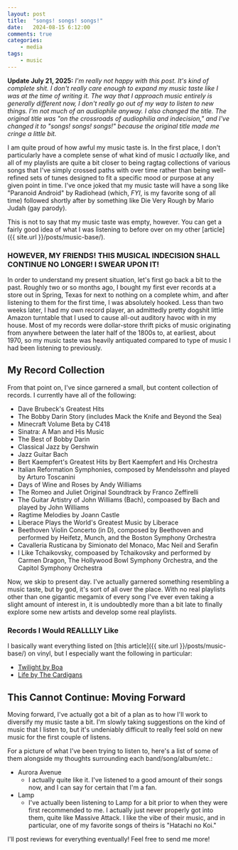 ```yaml
---
layout: post
title:	"songs! songs! songs!"
date:   2024-08-15 6:12:00	
comments: true
categories:
    - media 
tags:
    - music
---
```


**Update July 21, 2025:** *I'm really not happy with this post. It's kind of complete shit. I don't really care enough to expand my music taste like I was at the time of writing it. The way that I approach music entirely is generally different now, I don't really go out of my way to listen to new things. I'm not much of an audiophile anyway. I also changed the title. The original title was "on the crossroads of audiophilia and indecision," and I've changed it to "songs! songs! songs!" because the original title made me cringe a little bit.* 

I am quite proud of how awful my music taste is. In the first place, I don't particularly have a complete sense of what kind of music I *actually* like, and all of my playlists are quite a bit closer to being ragtag collections of various songs that I've simply crossed paths with over time rather than being well-refined sets of tunes designed to fit a specific mood or purpose at any given point in time. I've once joked that my music taste will have a song like <span class="emph">"Paranoid Android" by Radiohead</span> (which, *FYI*, is my favorite song of all time) followed shortly after by something like <span class="emph">Die Very Rough by Mario Judah</span> <span class="unemph small">(gay parody)</span>.

This is not to say that my music taste was empty, however. You can get a fairly good idea of what I was listening to before over on my other [article]({{ site.url }}/posts/music-base/). 

### HOWEVER, MY FRIENDS! THIS MUSICAL INDECISION SHALL CONTINUE NO LONGER! I SWEAR UPON IT!

In order to understand my present situation, let's first go back a bit to the past. Roughly two or so months ago, I bought my first ever records at a store out in Spring, Texas for next to nothing on a complete whim, and after listening to them for the first time, I was absolutely hooked. Less than two weeks later, I had my own record player, an admittedly pretty dogshit little Amazon turntable that I used to cause all-out auditory havoc with in my house. Most of my records were dollar-store thrift picks of music originating from anywhere between the later half of the 1800s to, at earliest, about 1970, so my music taste was heavily antiquated compared to type of music I had been listening to previously.

## My Record Collection

From that point on, I've since garnered a small, but content collection of records. I currently have all of the following:

- Dave Brubeck's Greatest Hits
- The Bobby Darin Story (includes Mack the Knife and Beyond the Sea)
- Minecraft Volume Beta by C418
- Sinatra: A Man and His Music
- The Best of Bobby Darin
- Classical Jazz by Gershwin
- Jazz Guitar Bach
- Bert Kaempfert's Greatest Hits by Bert Kaempfert and His Orchestra
- Italian Reformation Symphonies, composed by Mendelssohn and played by Arturo Toscanini
- Days of Wine and Roses by Andy Williams
- The Romeo and Juliet Original Soundtrack by Franco Zeffirelli
- The Guitar Artistry of John Williams (Bach), compoased by Bach and played by John Williams
- Ragtime Melodies by Joann Castle
- Liberace Plays the World's Greatest Music by Liberace
- Beethoven Violin Concerto (in D), composed by Beethoven and performed by Heifetz, Munch, and the Boston Symphony Orchestra
- Cavalleria Rusticana by Simionato del Monaco, Mac Neil and Serafin
- I Like Tchaikovsky, compoased by Tchaikovsky and performed by Carmen Dragon, The Hollywood Bowl Symphony Orchestra, and the Capitol Symphony Orchestra

Now, we skip to present day. I've actually garnered something resembling a music taste, but by god, it's sort of all over the place. With no real playlists other than one gigantic megamix of every song I've ever even taking a slight amount of interest in, it is undoubtedly more than a bit late to finally explore some new artists and develop some real playlists.

### Records I Would REALLLLY Like

I basically want everything listed on [this article]({{ site.url }}/posts/music-base/) on vinyl, but I especially want the following in particular:

- [Twilight by Boa](https://vertigovinyl.com/store/p/twilight-boa)
- [Life by The Cardigans](https://www.discogs.com/release/13145944-The-Cardigans-Life)

## This Cannot Continue: Moving Forward

Moving forward, I've actually got a bit of a plan as to how I'll work to diversify my music taste a bit. I'm slowly taking suggestions on the kind of music that I listen to, but it's undeniably difficult to really feel sold on new music for the first couple of listens.

For a picture of what I've been trying to listen to, here's a list of some of them alongside my thoughts surrounding each band/song/album/etc.:

- Aurora Avenue
    - I actually quite like it. I've listened to a good amount of their songs now, and I can say for certain that I'm a fan.
- Lamp
    - I've actually been listening to Lamp for a bit prior to when they were first recommended to me. I actually just never properly got into them, quite like Massive Attack. I like the vibe of their music, and in particular, one of my favorite songs of theirs is "Hatachi no Koi."

I'll post reviews for everything eventually! Feel free to send me more!
